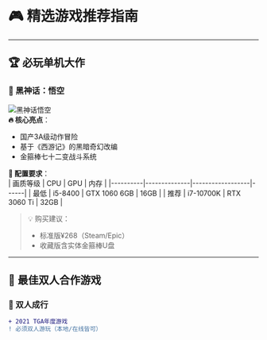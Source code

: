 # 🎮 精选游戏推荐指南

---

## 🏆 必玩单机大作

### 🐒 黑神话：悟空
![黑神话悟空](https://via.placeholder.com/600x300?text=黑神话+悟空+封面)  
**🔥 核心亮点**：  
- 国产3A级动作冒险  
- 基于《西游记》的黑暗奇幻改编  
- 金箍棒七十二变战斗系统  

**📌 配置要求**：  
| 画质等级 | CPU          | GPU              | 内存 |
|----------|--------------|------------------|------|
| 最低     | i5-8400      | GTX 1060 6GB     | 16GB |
| 推荐     | i7-10700K    | RTX 3060 Ti      | 32GB |

> 💡 购买建议：  
> - 标准版¥268（Steam/Epic）  
> - 收藏版含实体金箍棒U盘  

---

## 👫 最佳双人合作游戏

### 🌈 双人成行
```diff
+ 2021 TGA年度游戏
! 必须双人游玩（本地/在线皆可）